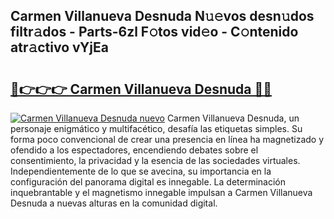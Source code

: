 ## Carmen Villanueva Desnuda N𝚞𝚎vos desn𝚞dos filtr𝚊dos - Parts-6zl F𝚘tos vid𝚎o - C𝚘ntenido atr𝚊ctivo vYjEa

# <h2><a href="http://mb94ykj.tromn.icu/?c=Carmen+Villanueva+Desnuda">🔗👉👉👉 Carmen Villanueva Desnuda 🔗🔗</a></h2>

[![Carmen Villanueva Desnuda nuevo](https://i.imgur.com/pEAQMta.gif)](http://mb94ykj.tromn.icu/?c=Carmen+Villanueva+Desnuda)
Carmen Villanueva Desnuda, un personaje enigmático y multifacético, desafía las etiquetas simples. Su forma poco convencional de crear una presencia en línea ha magnetizado y ofendido a los espectadores, encendiendo debates sobre el consentimiento, la privacidad y la esencia de las sociedades virtuales. Independientemente de lo que se avecina, su importancia en la configuración del panorama digital es innegable. La determinación inquebrantable y el magnetismo innegable impulsan a Carmen Villanueva Desnuda a nuevas alturas en la comunidad digital.
